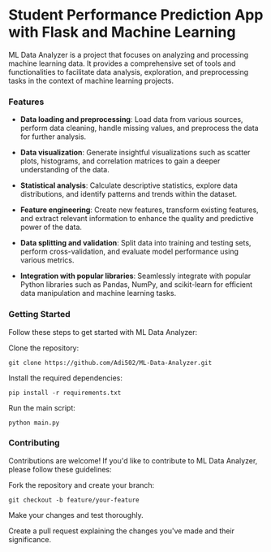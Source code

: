 # **Student Performance Prediction App with Flask and Machine Learning**

ML Data Analyzer is a project that focuses on analyzing and processing machine learning data. It provides a comprehensive set of tools and functionalities to facilitate data analysis, exploration, and preprocessing tasks in the context of machine learning projects.

### **Features**

* **Data loading and preprocessing**: Load data from various sources, perform data cleaning, handle missing values, and preprocess the data for further analysis.

* **Data visualization**: Generate insightful visualizations such as scatter plots, histograms, and correlation matrices to gain a deeper understanding of the data.

* **Statistical analysis**: Calculate descriptive statistics, explore data distributions, and identify patterns and trends within the dataset.

* **Feature engineering**: Create new features, transform existing features, and extract relevant information to enhance the quality and predictive power of the data.

* **Data splitting and validation**: Split data into training and testing sets, perform cross-validation, and evaluate model performance using various metrics.

* **Integration with popular libraries**: Seamlessly integrate with popular Python libraries such as Pandas, NumPy, and scikit-learn for efficient data manipulation and machine learning tasks.

### **Getting Started**

Follow these steps to get started with ML Data Analyzer:

Clone the repository: 

```
git clone https://github.com/Adi502/ML-Data-Analyzer.git
```
Install the required dependencies: 
```
pip install -r requirements.txt
```

Run the main script: 
```
python main.py
```

### **Contributing**

Contributions are welcome! If you'd like to contribute to ML Data Analyzer, please follow these guidelines:

Fork the repository and create your branch:
```
git checkout -b feature/your-feature
```

Make your changes and test thoroughly.

Create a pull request explaining the changes you've made and their significance.
